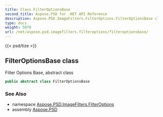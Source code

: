 ```yaml
---
title: Class FilterOptionsBase
second_title: Aspose.PSD for .NET API Reference
description: Aspose.PSD.ImageFilters.FilterOptions.FilterOptionsBase class. Filter Options Base abstract class
type: docs
weight: 5070
url: /net/aspose.psd.imagefilters.filteroptions/filteroptionsbase/
---
```

{{< psd/tize >}}
## FilterOptionsBase class

Filter Options Base, abstract class

```csharp
public abstract class FilterOptionsBase
```

### See Also

* namespace [Aspose.PSD.ImageFilters.FilterOptions](../../aspose.psd.imagefilters.filteroptions/)
* assembly [Aspose.PSD](../../)



